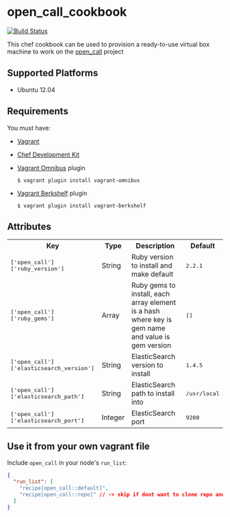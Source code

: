 # open_call_cookbook
[![Build Status](https://travis-ci.org/fdibartolo/open_call_cookbook.svg?branch=master)](https://travis-ci.org/fdibartolo/open_call_cookbook)

This chef cookbook can be used to provision a ready-to-use virtual box machine to work on the [open_call](https://github.com/nicopaez/opencall) project

## Supported Platforms

* Ubuntu 12.04

## Requirements

You must have:

* [Vagrant](https://www.vagrantup.com/)

* [Chef Development Kit](https://downloads.chef.io/chef-dk/)

* [Vagrant Omnibus](https://github.com/chef/vagrant-omnibus) plugin

    `$ vagrant plugin install vagrant-omnibus`

* [Vagrant Berkshelf](https://github.com/berkshelf/vagrant-berkshelf) plugin

    `$ vagrant plugin install vagrant-berkshelf`

## Attributes

<table>
  <tr>
    <th>Key</th>
    <th>Type</th>
    <th>Description</th>
    <th>Default</th>
  </tr>
  <tr>
    <td><tt>['open_call']['ruby_version']</tt></td>
    <td>String</td>
    <td>Ruby version to install and make default</td>
    <td><tt>2.2.1</tt></td>
  </tr>
  <tr>
    <td><tt>['open_call']['ruby_gems']</tt></td>
    <td>Array</td>
    <td>Ruby gems to install, each array element is a hash where key is gem name and value is gem version</td>
    <td><tt>[]</tt></td>
  </tr>
  <tr>
    <td><tt>['open_call']['elasticsearch_version']</tt></td>
    <td>String</td>
    <td>ElasticSearch version to install</td>
    <td><tt>1.4.5</tt></td>
  </tr>
  <tr>
    <td><tt>['open_call']['elasticsearch_path']</tt></td>
    <td>String</td>
    <td>ElasticSearch path to install into</td>
    <td><tt>/usr/local</tt></td>
  </tr>
  <tr>
    <td><tt>['open_call']['elasticsearch_port']</tt></td>
    <td>Integer</td>
    <td>ElasticSearch port</td>
    <td><tt>9200</tt></td>
  </tr>
</table>

## Use it from your own vagrant file

Include `open_call` in your node's `run_list`:

```json
{
  "run_list": [
    "recipe[open_call::default]",
    "recipe[open_call::repo]" // -> skip if dont want to clone repo and prepare env (database, elasticsearch)
  ]
}
```

